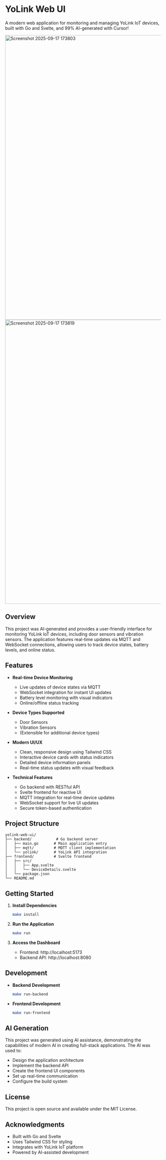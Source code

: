 # YoLink Web UI

A modern web application for monitoring and managing YoLink IoT devices, built with Go and Svelte, and 99% AI-generated with Cursor! 

<img width="1213" height="918" alt="Screenshot 2025-09-17 173803" src="https://github.com/user-attachments/assets/65f0f0ab-02ca-4b01-a25f-995dd6803dab" />
<img width="1212" height="916" alt="Screenshot 2025-09-17 173819" src="https://github.com/user-attachments/assets/c91bf2d6-34b0-4e76-a89a-7b1d39a20e9e" />

## Overview

This project was AI-generated and provides a user-friendly interface for monitoring YoLink IoT devices, including door sensors and vibration sensors. The application features real-time updates via MQTT and WebSocket connections, allowing users to track device states, battery levels, and online status.

## Features

- **Real-time Device Monitoring**
  - Live updates of device states via MQTT
  - WebSocket integration for instant UI updates
  - Battery level monitoring with visual indicators
  - Online/offline status tracking

- **Device Types Supported**
  - Door Sensors
  - Vibration Sensors
  - (Extensible for additional device types)

- **Modern UI/UX**
  - Clean, responsive design using Tailwind CSS
  - Interactive device cards with status indicators
  - Detailed device information panels
  - Real-time status updates with visual feedback

- **Technical Features**
  - Go backend with RESTful API
  - Svelte frontend for reactive UI
  - MQTT integration for real-time device updates
  - WebSocket support for live UI updates
  - Secure token-based authentication

## Project Structure

```
yolink-web-ui/
├── backend/           # Go backend server
│   ├── main.go       # Main application entry
│   ├── mqtt/         # MQTT client implementation
│   └── yolink/       # YoLink API integration
├── frontend/         # Svelte frontend
│   ├── src/
│   │   ├── App.svelte
│   │   └── DeviceDetails.svelte
│   └── package.json
└── README.md
```

## Getting Started

1. **Install Dependencies**
   ```bash
   make install
   ```

2. **Run the Application**
   ```bash
   make run
   ```

3. **Access the Dashboard**
   - Frontend: http://localhost:5173
   - Backend API: http://localhost:8080

## Development

- **Backend Development**
  ```bash
  make run-backend
  ```

- **Frontend Development**
  ```bash
  make run-frontend
  ```

## AI Generation

This project was generated using AI assistance, demonstrating the capabilities of modern AI in creating full-stack applications. The AI was used to:
- Design the application architecture
- Implement the backend API
- Create the frontend UI components
- Set up real-time communication
- Configure the build system

## License

This project is open source and available under the MIT License.

## Acknowledgments

- Built with Go and Svelte
- Uses Tailwind CSS for styling
- Integrates with YoLink IoT platform
- Powered by AI-assisted development 
